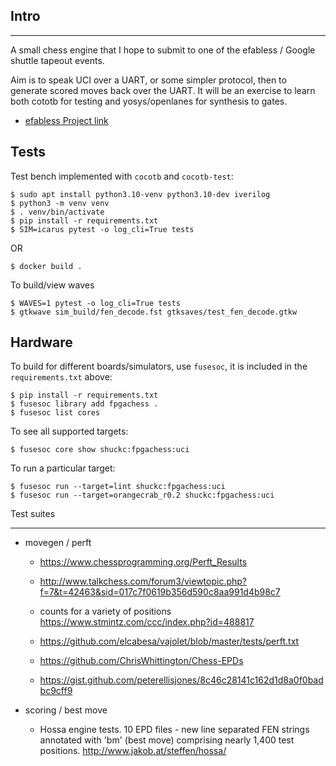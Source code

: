 Intro
---
---

A small chess engine that I hope to submit to one of the efabless / Google shuttle tapeout events.

Aim is to speak UCI over a UART, or some simpler protocol, then to generate scored moves back over the UART. It will be an exercise to learn both cototb for testing and yosys/openlanes for synthesis to gates.

* [efabless Project link](https://platform.efabless.com/projects/1454)

Tests
---
Test bench implemented with `cocotb` and `cocotb-test`:

    $ sudo apt install python3.10-venv python3.10-dev iverilog
    $ python3 -m venv venv
    $ . venv/bin/activate
    $ pip install -r requirements.txt
    $ SIM=icarus pytest -o log_cli=True tests

OR

    $ docker build .

To build/view waves

    $ WAVES=1 pytest -o log_cli=True tests
    $ gtkwave sim_build/fen_decode.fst gtksaves/test_fen_decode.gtkw


Hardware
----
To build for different boards/simulators, use `fusesoc`, it is included in the `requirements.txt` above:

    $ pip install -r requirements.txt
    $ fusesoc library add fpgachess .
    $ fusesoc list cores

To see all supported targets:

    $ fusesoc core show shuckc:fpgachess:uci

To run a particular target:

    $ fusesoc run --target=lint shuckc:fpgachess:uci
    $ fusesoc run --target=orangecrab_r0.2 shuckc:fpgachess:uci



Test suites

---
* movegen / perft
  - https://www.chessprogramming.org/Perft_Results
  - http://www.talkchess.com/forum3/viewtopic.php?f=7&t=42463&sid=017c7f0619b356d590c8aa991d4b98c7
  - counts for a variety of positions https://www.stmintz.com/ccc/index.php?id=488817
  - https://github.com/elcabesa/vajolet/blob/master/tests/perft.txt
  - https://github.com/ChrisWhittington/Chess-EPDs

  - https://gist.github.com/peterellisjones/8c46c28141c162d1d8a0f0badbc9cff9

* scoring / best move
  - Hossa engine tests. 10 EPD files - new line separated FEN strings annotated with 'bm' (best move) comprising nearly 1,400 test positions.  http://www.jakob.at/steffen/hossa/

